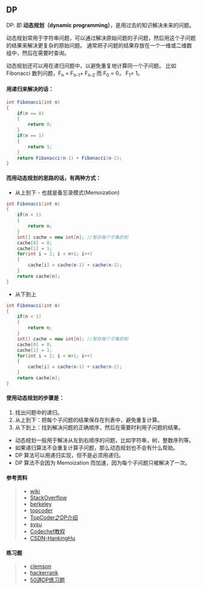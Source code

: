 ## DP

DP: 即 **动态规划（dynamic programming）**，是用过去的知识解决未来的问题。

动态规划常用于字符串问题，可以通过解决原始问题的子问题，然后用这个子问题的结果来解决更复杂的原始问题。 
通常把子问题的结果存放在一个一维或二维数组中，然后在需要时查询。

动态规划还可以用在递归问题中，以避免重复地计算同一个子问题。 
比如 Fibonacci 数列问题，F<sub>n</sub> = F<sub>n-1</sub>+ F<sub>n-2</sub> 
而 F<sub>0</sub> = 0， F<sub>1</sub>= 1。 

#### 用递归来解决的话：

```C#
int Fibonacci(int n)
{
    if(n == 0)
    {
        return 0;
    }
    if(n == 1)
    {
        return 1;
    }
    return Fibonacci(n-1) + Fibonacci(n-2);
}
```

#### 而用动态规划的思路的话，有两种方式：

- 从上到下 - 也就是备忘录模式(Memoization)
``` C#
int Fibonacci(int n)
{
    if(n < 1)
    {
        return n;
    }
    int[] cache = new int[n]; //暂存每个子集的和
    cache[0] = 0;
    cache[1] = 1;
    for(int i = 2; i < n+1; i++)
    {
        cache[i] = cache(n-1) + cache(n-2);
    } 
    return cache[n];
}
```

- 从下到上
``` C#
int Fibonacci(int n)
{
    if(n < 1)
    {
        return n;
    }
    int[] cache = new int[n]; //暂存每个子集的和
    cache[0] = 0;
    cache[1] = 1;
    for(int i = 2; i < n+1; i++)
    {
        cache[i] = cache(n-1) + cache(n-2);
    } 
    return cache[n];
}
```


#### 使用动态规划的步骤是：

 1. 找出问题中的递归。
 2. 从上到下：把每个子问题的结果保存在列表中，避免重复计算。
 3. 从下到上：找到解决问题的正确顺序，然后在需要时利用子问题的结果。 
 
- 动态规划一般用于解决从左到右顺序的问题，比如字符串，树，整数序列等。
- 如果递归算法不会重复计算子问题，那么动态规划也不会有什么帮助。
- DP 算法可以用递归实现，但不是必须用递归。
- DP 算法不会因为 Memoization 而加速，因为每个子问题只被解决了一次。




#### 参考资料
> - [wiki](http://en.wikipedia.org/wiki/Dynamic_programming)
> - [StackOverflow](https://stackoverflow.com/questions/1065433/what-is-dynamic-programming)
> - [berkeley](http://www.cs.berkeley.edu/~vazirani/algorithms/chap6.pdf) 
> - [topcoder](http://www.topcoder.com/tc?d1=tutorials&d2=dynProg&module=Static)
> - [TopCoder之DP介绍](https://www.topcoder.com/community/competitive-programming/tutorials/dynamic-programming-from-novice-to-advanced/)
> - [sysu](http://sist.sysu.edu.cn/~isslxm/DSA/textbook/Skiena.-.TheAlgorithmDesignManual.pdf)
> - [Codechef教程](https://www.codechef.com/wiki/tutorial-dynamic-programming)
> - [CSDN-HankingHu](https://blog.csdn.net/u013309870/article/details/75193592)

#### 练习题

> - [clemson](https://people.cs.clemson.edu/~bcdean/dp_practice/) 
> - [hackerrank](https://www.hackerrank.com/domains/algorithms/dynamic-programming)
> - [50道DP练习题](https://medium.com/@codingfreak/top-50-dynamic-programming-practice-problems-4208fed71aa3)
